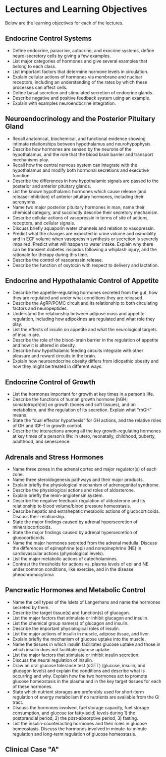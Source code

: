 # Lectures and Learning Objectives

Below are the learning objectives for each of the lectures.

## Endocrine Control Systems

* Define endocrine, paracrine, autocrine, and exocrine systems, define neuro-secretory cells by giving a few examples.
* List major categories of hormones and give several examples that belong to each class.
* List important factors that determine hormone levels in circulation.
* Explain cellular actions of hormones via membrane and nuclear receptors, including an understanding of the rates by which these processes can affect cells.
* Define basal secretion and stimulated secretion of endocrine glands.
* Describe negative and positive feedback system using an example.
* Explain with examples neuroendocrine integration.

## Neuroendocrinology and the Posterior Pituitary Gland

* Recall anatomical, biochemical, and functional evidence showing intimate relationships between hypothalamus and neurohypophysis.
* Describe how hormones are sensed by the neurons of the hypothalamus, and the role that the blood brain barrier and transport mechanisms play.
* Recall how the central nervous system can integrate with the hypothalamus and modify both hormonal secretions and executive function.
* Describe the differences in how hypothalamic signals are passed to the posterior and anterior pituitary glands.
* List the known hypothalamic hormones which cause release (and release-inhibition) of anterior pituitary hormones, including their acronymns. 
* Name two major posterior pituitary hormones in man, name their chemical category, and succinctly describe their secretory mechanism.
* Describe cellular actions of vasopressin in terms of site of actions, receptors, and cellular signals.
* Discuss briefly aquaporin water channels and relation to vasopressin. 
* Predict what the changes are expected in urine volume and osmolality and in ECF volume when vasopressin synthesis or secretion is severely impaired. Predict what will happen to water intake. Explain why there can be transient diabetes insipidus following a whiplash injury, and the rationale for therapy during this time. 
* Describe the control of vasopressin release.
* Describe the function of oxytocin with respect to delivery and lactation.

## Endocrine and Hypothalamic Control of Appetite

* Describe the appetite-regulating hormones secreted from the gut, how they are regulated and under what conditions they are released.
* Describe the AgRP/POMC circuit and its relationship to both circulating factors and neuropeptides.
* Understand the relationship between adipose mass and appetite regulation, including how adipokines are regulated and what role they play.
* List the effects of insulin on appetite and what the neurological targets of insulin are.
* Describe the role of the blood-brain barrier in the regulation of appetite and how it is altered in obesity.
* Describe how hypothalamic feeding circuits integrate with other pleasure and reward circuits in the brain.
* Explain how neuroendocrine obesity differs from idiopathic obesity and how they might be treated in different ways.

## Endocrine Control of Growth

* List the hormones important for growth at key times in a person’s life.
* Describe the functions of human growth hormone [hGH; somatotrop(h)in] on growth (bones and soft tissues), and on metabolism, and the regulation of its secretion.  Explain what “rhGH” means.
* State the “dual effector hypothesis” for GH actions, and the relative roles of GH and IGF-1 in growth control. 
* Describe the interactions among all the key growth-regulating hormones at key times of a person’s life: in utero, neonatally, childhood, puberty, adulthood, and senescence.

## Adrenals and Stress Hormones

* Name three zones in the adrenal cortex and major regulator(s) of each zone.
* Name three steroidogenesis pathways and their major products.
* Explain briefly the physiological mechanism of adrenogenital syndrome.
* Describe the physiological actions and roles of aldosterone.
* Explain briefly the renin-angiotensin system.
* Describe the negative feedback regulation of aldosterone and its relationship to blood volume/blood pressure homeostasis.
* Describe hepatic and extrahepatic metabolic actions of glucocorticoids. Discuss their relationship.
* State the major findings caused by adrenal hypersecretion of mineralocorticoids.
* State the major findings caused by adrenal hypersecretion of glucocorticoids. 
* Name the major hormones secreted from the adrenal medulla. Discuss the differences of epinephrine (epi) and norepinephrine (NE) in cardiovascular actions (physiological levels). 
* List the major metabolic actions of catecholamines.
* Contrast the thresholds for actions vs. plasma levels of epi and NE under common conditions, like exercise, and in the disease pheochromocytoma


## Pancreatic Hormones and Metabolic Control

* Name the cell types of the Islets of Langerhans and name the hormones secreted by them.
* Describe the target tissue(s) and function(s) of glucagon.
* List the major factors that stimulate or inhibit glucagon and insulin.
* List the chemical group name(s) of glucagon and insulin.
* Describe the important physiological roles of insulin.
* List the major actions of insulin in muscle, adipose tissue, and liver.
* Explain briefly the mechanism of glucose uptake into the muscle.
* Name the tissues in which insulin facilitates glucose uptake and those in which insulin does not facilitate glucose uptake.
* List the major factors that stimulate or inhibit insulin secretion.
* Discuss the neural regulation of insulin.
* Draw an oral glucose tolerance test (oGTT)  (glucose, insulin, and glucagon levels) and explain the conditions and describe what is occurring and why.  Explain how the two hormones act to promote glucose homeostasis in the plasma and in the key target tissues for each of these hormones.
* State which nutrient storages are preferably used for short-term regulation of energy metabolism if no nutrients are available from the GI tract.
* Discuss the hormones involved, fuel storage capacity, fuel storage consumption, and glucose (or fatty acid) levels during 1) the postprandial period, 2) the post-absorptive period, 3) fasting.
* List the insulin-counteracting hormones and their roles in glucose homeostasis. Discuss the hormones involved in minute-to-minute regulation and long-term regulation of glucose homeostasis.


## Clinical Case "A"
